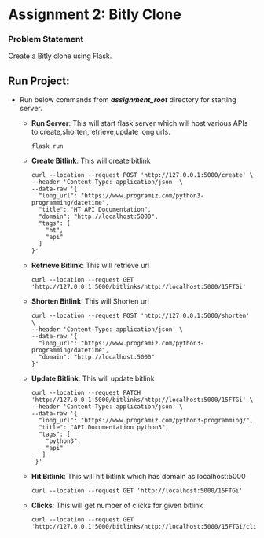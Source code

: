 # Assignment 2: Bitly Clone

### Problem Statement
Create a Bitly clone using Flask.

## Run Project:
- Run below commands from ***assignment_root*** directory for starting server.

  * **Run Server**: This will start flask server which will host various APIs to create,shorten,retrieve,update long urls.
    ```
    flask run
    ```
    
  * **Create Bitlink**: This will create bitlink
      ```
      curl --location --request POST 'http://127.0.0.1:5000/create' \
    --header 'Content-Type: application/json' \
    --data-raw '{
        "long_url": "https://www.programiz.com/python3-programming/datetime",
        "title": "HT API Documentation",
        "domain": "http://localhost:5000",
        "tags": [
          "ht",
          "api"
        ]
    }'
      ```
    
  * **Retrieve Bitlink**: This will retrieve url
      ```
      curl --location --request GET 'http://127.0.0.1:5000/bitlinks/http://localhost:5000/15FTGi'
      ```
 
  * **Shorten Bitlink**: This will Shorten url
      ```
      curl --location --request POST 'http://127.0.0.1:5000/shorten' \
      --header 'Content-Type: application/json' \
      --data-raw '{
        "long_url": "https://www.programiz.com/python3-programming/datetime",
        "domain": "http://localhost:5000"
      }'
      ```
     
  * **Update Bitlink**: This will update bitlink
      ```
      curl --location --request PATCH 'http://127.0.0.1:5000/bitlinks/http://localhost:5000/15FTGi' \
      --header 'Content-Type: application/json' \
      --data-raw '{
        "long_url": "https://www.programiz.com/python3-programming/",
        "title": "API Documentation python3",
        "tags": [
          "python3",
          "api"
         ]
       }'
      ```
  * **Hit Bitlink**: This will hit bitlink which has domain as localhost:5000
    ```
    curl --location --request GET 'http://localhost:5000/15FTGi'
    ```
  
  * **Clicks**: This will get number of clicks for given bitlink
     ```
     curl --location --request GET 'http://127.0.0.1:5000/bitlinks/http://localhost:5000/15FTGi/clicks'
     ```
 